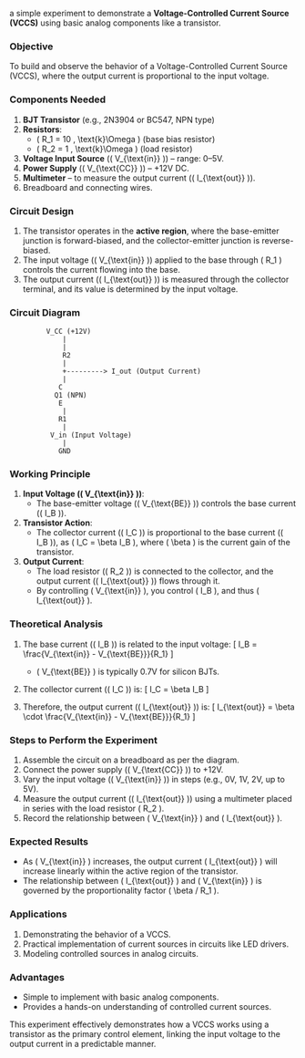 a simple experiment to demonstrate a **Voltage-Controlled Current Source (VCCS)** using basic analog components like a transistor.

### **Objective**
To build and observe the behavior of a Voltage-Controlled Current Source (VCCS), where the output current is proportional to the input voltage.

### **Components Needed**
1. **BJT Transistor** (e.g., 2N3904 or BC547, NPN type)
2. **Resistors**:
   - \( R_1 = 10 \, \text{k}\Omega \) (base bias resistor)
   - \( R_2 = 1 \, \text{k}\Omega \) (load resistor)
3. **Voltage Input Source** (\( V_{\text{in}} \)) – range: 0–5V.
4. **Power Supply** (\( V_{\text{CC}} \)) – +12V DC.
5. **Multimeter** – to measure the output current (\( I_{\text{out}} \)).
6. Breadboard and connecting wires.

### **Circuit Design**
1. The transistor operates in the **active region**, where the base-emitter junction is forward-biased, and the collector-emitter junction is reverse-biased.
2. The input voltage (\( V_{\text{in}} \)) applied to the base through \( R_1 \) controls the current flowing into the base.
3. The output current (\( I_{\text{out}} \)) is measured through the collector terminal, and its value is determined by the input voltage.

### **Circuit Diagram**
```
         V_CC (+12V)
             |
             |
             R2
             |
             +---------> I_out (Output Current)
             |
            C
           Q1 (NPN)
            E
             |
            R1
             |
          V_in (Input Voltage)
             |
            GND
```

### **Working Principle**
1. **Input Voltage (\( V_{\text{in}} \))**:
   - The base-emitter voltage (\( V_{\text{BE}} \)) controls the base current (\( I_B \)).
2. **Transistor Action**:
   - The collector current (\( I_C \)) is proportional to the base current (\( I_B \)), as \( I_C = \beta I_B \), where \( \beta \) is the current gain of the transistor.
3. **Output Current**:
   - The load resistor (\( R_2 \)) is connected to the collector, and the output current (\( I_{\text{out}} \)) flows through it.
   - By controlling \( V_{\text{in}} \), you control \( I_B \), and thus \( I_{\text{out}} \).

### **Theoretical Analysis**
1. The base current (\( I_B \)) is related to the input voltage:
   \[
   I_B = \frac{V_{\text{in}} - V_{\text{BE}}}{R_1}
   \]
   - \( V_{\text{BE}} \) is typically 0.7V for silicon BJTs.

2. The collector current (\( I_C \)) is:
   \[
   I_C = \beta I_B
   \]

3. Therefore, the output current (\( I_{\text{out}} \)) is:
   \[
   I_{\text{out}} = \beta \cdot \frac{V_{\text{in}} - V_{\text{BE}}}{R_1}
   \]

### **Steps to Perform the Experiment**
1. Assemble the circuit on a breadboard as per the diagram.
2. Connect the power supply (\( V_{\text{CC}} \)) to +12V.
3. Vary the input voltage (\( V_{\text{in}} \)) in steps (e.g., 0V, 1V, 2V, up to 5V).
4. Measure the output current (\( I_{\text{out}} \)) using a multimeter placed in series with the load resistor \( R_2 \).
5. Record the relationship between \( V_{\text{in}} \) and \( I_{\text{out}} \).

### **Expected Results**
- As \( V_{\text{in}} \) increases, the output current \( I_{\text{out}} \) will increase linearly within the active region of the transistor.
- The relationship between \( I_{\text{out}} \) and \( V_{\text{in}} \) is governed by the proportionality factor \( \beta / R_1 \).

### **Applications**
1. Demonstrating the behavior of a VCCS.
2. Practical implementation of current sources in circuits like LED drivers.
3. Modeling controlled sources in analog circuits.

### **Advantages**
- Simple to implement with basic analog components.
- Provides a hands-on understanding of controlled current sources.

This experiment effectively demonstrates how a VCCS works using a transistor as the primary control element, linking the input voltage to the output current in a predictable manner.
